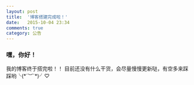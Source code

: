 ```yaml
---
layout: post
title:  '博客搭建完成啦！'
date:   2015-10-04 23:34
comments: true
category: 公告
---
```


### 嘿，你好！
我的博客终于搭完啦！！
目前还没有什么干货，会尽量慢慢更新哒，有空多来踩踩哟╰(*´︶\`\*)╯♡
